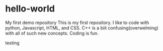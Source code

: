# hello-world
My first demo repository
This is my first repository. I like to code with python, Javascript, HTML, and CSS. C++ is a biit confusing(overwelming)  with all of such new concepts.
Coding is fun.

testing
